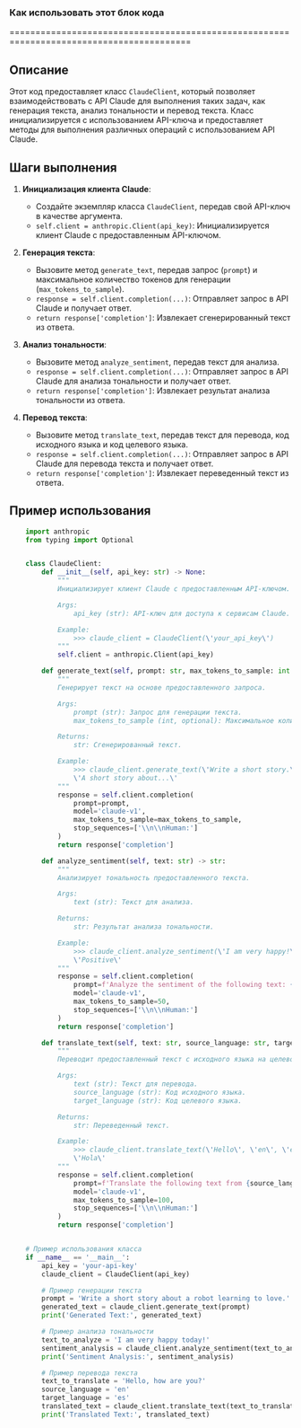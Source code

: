 ### Как использовать этот блок кода
=========================================================================================

Описание
-------------------------
Этот код предоставляет класс `ClaudeClient`, который позволяет взаимодействовать с API Claude для выполнения таких задач, как генерация текста, анализ тональности и перевод текста. Класс инициализируется с использованием API-ключа и предоставляет методы для выполнения различных операций с использованием API Claude.

Шаги выполнения
-------------------------
1. **Инициализация клиента Claude**:
   - Создайте экземпляр класса `ClaudeClient`, передав свой API-ключ в качестве аргумента.
   - `self.client = anthropic.Client(api_key)`: Инициализируется клиент Claude с предоставленным API-ключом.

2. **Генерация текста**:
   - Вызовите метод `generate_text`, передав запрос (`prompt`) и максимальное количество токенов для генерации (`max_tokens_to_sample`).
   - `response = self.client.completion(...)`: Отправляет запрос в API Claude и получает ответ.
   - `return response['completion']`: Извлекает сгенерированный текст из ответа.

3. **Анализ тональности**:
   - Вызовите метод `analyze_sentiment`, передав текст для анализа.
   - `response = self.client.completion(...)`: Отправляет запрос в API Claude для анализа тональности и получает ответ.
   - `return response['completion']`: Извлекает результат анализа тональности из ответа.

4. **Перевод текста**:
   - Вызовите метод `translate_text`, передав текст для перевода, код исходного языка и код целевого языка.
   - `response = self.client.completion(...)`: Отправляет запрос в API Claude для перевода текста и получает ответ.
   - `return response['completion']`: Извлекает переведенный текст из ответа.

Пример использования
-------------------------

```python
    import anthropic
    from typing import Optional


    class ClaudeClient:
        def __init__(self, api_key: str) -> None:
            """
            Инициализирует клиент Claude с предоставленным API-ключом.

            Args:
                api_key (str): API-ключ для доступа к сервисам Claude.

            Example:
                >>> claude_client = ClaudeClient(\'your_api_key\')
            """
            self.client = anthropic.Client(api_key)

        def generate_text(self, prompt: str, max_tokens_to_sample: int = 100) -> str:
            """
            Генерирует текст на основе предоставленного запроса.

            Args:
                prompt (str): Запрос для генерации текста.
                max_tokens_to_sample (int, optional): Максимальное количество токенов для генерации. По умолчанию 100.

            Returns:
                str: Сгенерированный текст.

            Example:
                >>> claude_client.generate_text(\'Write a short story.\')
                \'A short story about...\'
            """
            response = self.client.completion(
                prompt=prompt,
                model='claude-v1',
                max_tokens_to_sample=max_tokens_to_sample,
                stop_sequences=['\\n\\nHuman:']
            )
            return response['completion']

        def analyze_sentiment(self, text: str) -> str:
            """
            Анализирует тональность предоставленного текста.

            Args:
                text (str): Текст для анализа.

            Returns:
                str: Результат анализа тональности.

            Example:
                >>> claude_client.analyze_sentiment(\'I am very happy!\')
                \'Positive\'
            """
            response = self.client.completion(
                prompt=f'Analyze the sentiment of the following text: {text}',
                model='claude-v1',
                max_tokens_to_sample=50,
                stop_sequences=['\\n\\nHuman:']
            )
            return response['completion']

        def translate_text(self, text: str, source_language: str, target_language: str) -> str:
            """
            Переводит предоставленный текст с исходного языка на целевой язык.

            Args:
                text (str): Текст для перевода.
                source_language (str): Код исходного языка.
                target_language (str): Код целевого языка.

            Returns:
                str: Переведенный текст.

            Example:
                >>> claude_client.translate_text(\'Hello\', \'en\', \'es\')
                \'Hola\'
            """
            response = self.client.completion(
                prompt=f'Translate the following text from {source_language} to {target_language}: {text}',
                model='claude-v1',
                max_tokens_to_sample=100,
                stop_sequences=['\\n\\nHuman:']
            )
            return response['completion']


    # Пример использования класса
    if __name__ == '__main__':
        api_key = 'your-api-key'
        claude_client = ClaudeClient(api_key)

        # Пример генерации текста
        prompt = 'Write a short story about a robot learning to love.'
        generated_text = claude_client.generate_text(prompt)
        print('Generated Text:', generated_text)

        # Пример анализа тональности
        text_to_analyze = 'I am very happy today!'
        sentiment_analysis = claude_client.analyze_sentiment(text_to_analyze)
        print('Sentiment Analysis:', sentiment_analysis)

        # Пример перевода текста
        text_to_translate = 'Hello, how are you?'
        source_language = 'en'
        target_language = 'es'
        translated_text = claude_client.translate_text(text_to_translate, source_language, target_language)
        print('Translated Text:', translated_text)